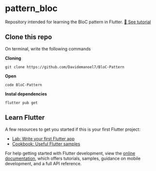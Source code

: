 # pattern_bloc

Repository intended for learning the BloC pattern in Flutter. [:link: See tutorial](https://www.youtube.com/watch?v=0QgJWdbcHOY)


## Clone this repo

On terminal, write the following commands

**Cloning**

```shell
git clone https://github.com/Davidemanoel7/BloC-Pattern
```

**Open**

```shell
code BloC-Pattern
```

**Instal dependencies**
```shell
flutter pub get
```

## Learn Flutter

A few resources to get you started if this is your first Flutter project:

- [Lab: Write your first Flutter app](https://docs.flutter.dev/get-started/codelab)
- [Cookbook: Useful Flutter samples](https://docs.flutter.dev/cookbook)

For help getting started with Flutter development, view the
[online documentation](https://docs.flutter.dev/), which offers tutorials,
samples, guidance on mobile development, and a full API reference.
